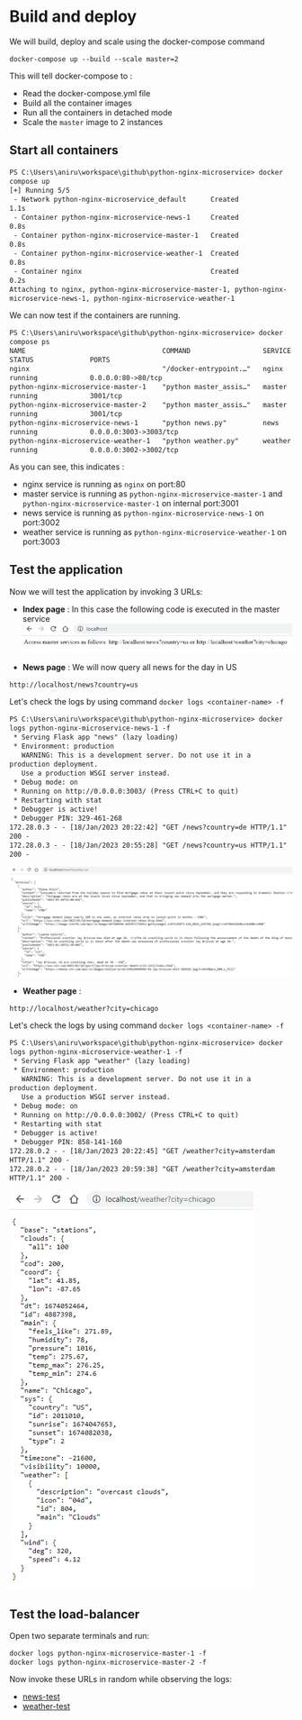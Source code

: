 # Build and deploy
We will build, deploy and scale using the docker-compose command
```
docker-compose up --build --scale master=2
```
This will tell docker-compose to :

* Read the docker-compose.yml file
* Build all the container images 
* Run all the containers in detached mode
* Scale the `master` image to 2 instances

## Start all containers

```
PS C:\Users\aniru\workspace\github\python-nginx-microservice> docker compose up
[+] Running 5/5
 - Network python-nginx-microservice_default      Created                                                                                                                                          1.1s 
 - Container python-nginx-microservice-news-1     Created                                                                                                                                          0.8s 
 - Container python-nginx-microservice-master-1   Created                                                                                                                                          0.8s 
 - Container python-nginx-microservice-weather-1  Created                                                                                                                                          0.8s 
 - Container nginx                                Created                                                                                                                                          0.2s 
Attaching to nginx, python-nginx-microservice-master-1, python-nginx-microservice-news-1, python-nginx-microservice-weather-1
```
We can now test if the containers are running. 
```
PS C:\Users\aniru\workspace\github\python-nginx-microservice> docker compose ps
NAME                                  COMMAND                  SERVICE             STATUS              PORTS
nginx                                 "/docker-entrypoint.…"   nginx               running             0.0.0.0:80->80/tcp
python-nginx-microservice-master-1    "python master_assis…"   master              running             3001/tcp
python-nginx-microservice-master-2    "python master_assis…"   master              running             3001/tcp
python-nginx-microservice-news-1      "python news.py"         news                running             0.0.0.0:3003->3003/tcp
python-nginx-microservice-weather-1   "python weather.py"      weather             running             0.0.0.0:3002->3002/tcp
```
As you can see, this indicates :

* nginx service is running as `nginx` on port:80
* master service is running as `python-nginx-microservice-master-1` and `python-nginx-microservice-master-1` on internal port:3001
* news service is running as `python-nginx-microservice-news-1` on port:3002 
* weather service is running as `python-nginx-microservice-weather-1` on port:3003 

## Test the application
Now we will test the application by invoking 3 URLs:

* **Index page** : In this case the following code is executed in the master service
![Screenshot](img/master-index.png)

* **News page** : We will now query all news for the day in US 
```
http://localhost/news?country=us
```
Let's check the logs by using command `docker logs <container-name> -f`
```
PS C:\Users\aniru\workspace\github\python-nginx-microservice> docker logs python-nginx-microservice-news-1 -f
 * Serving Flask app "news" (lazy loading)
 * Environment: production
   WARNING: This is a development server. Do not use it in a production deployment.
   Use a production WSGI server instead.
 * Debug mode: on
 * Running on http://0.0.0.0:3003/ (Press CTRL+C to quit)
 * Restarting with stat
 * Debugger is active!
 * Debugger PIN: 329-461-268
172.28.0.3 - - [18/Jan/2023 20:22:42] "GET /news?country=de HTTP/1.1" 200 -
172.28.0.3 - - [18/Jan/2023 20:55:28] "GET /news?country=us HTTP/1.1" 200 -
```
![Screenshot](img/master-news.png)

* **Weather page** : 
```
http://localhost/weather?city=chicago
```
Let's check the logs by using command `docker logs <container-name> -f`
```
PS C:\Users\aniru\workspace\github\python-nginx-microservice> docker logs python-nginx-microservice-weather-1 -f
 * Serving Flask app "weather" (lazy loading)
 * Environment: production
   WARNING: This is a development server. Do not use it in a production deployment.
   Use a production WSGI server instead.
 * Debug mode: on
 * Running on http://0.0.0.0:3002/ (Press CTRL+C to quit)
 * Restarting with stat
 * Debugger is active!
 * Debugger PIN: 858-141-160
172.28.0.2 - - [18/Jan/2023 20:22:45] "GET /weather?city=amsterdam HTTP/1.1" 200 -
172.28.0.2 - - [18/Jan/2023 20:59:38] "GET /weather?city=amsterdam HTTP/1.1" 200 -
```
![Screenshot](img/master-weather.png)

## Test the load-balancer
Open two separate terminals and run:
```
docker logs python-nginx-microservice-master-1 -f
docker logs python-nginx-microservice-master-2 -f
```
Now invoke these URLs in random while observing the logs:

* [news-test](http://localhost/news?country=us) 
* [weather-test](http://localhost/weather?city=chicago) 
